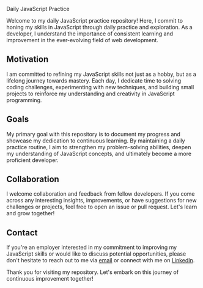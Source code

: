 Daily JavaScript Practice

Welcome to my daily JavaScript practice repository! Here, I commit to honing my skills in JavaScript through daily practice and exploration. As a developer, I understand the importance of consistent learning and improvement in the ever-evolving field of web development.

## Motivation

I am committed to refining my JavaScript skills not just as a hobby, but as a lifelong journey towards mastery. Each day, I dedicate time to solving coding challenges, experimenting with new techniques, and building small projects to reinforce my understanding and creativity in JavaScript programming.

## Goals

My primary goal with this repository is to document my progress and showcase my dedication to continuous learning. By maintaining a daily practice routine, I aim to strengthen my problem-solving abilities, deepen my understanding of JavaScript concepts, and ultimately become a more proficient developer.

## Collaboration

I welcome collaboration and feedback from fellow developers. If you come across any interesting insights, improvements, or have suggestions for new challenges or projects, feel free to open an issue or pull request. Let's learn and grow together!

## Contact

If you're an employer interested in my commitment to improving my JavaScript skills or would like to discuss potential opportunities, please don't hesitate to reach out to me via [email](mailto:dylanmabbett@gmail.com) or connect with me on [LinkedIn](https://www.linkedin.com/in/dylanabbett/).

Thank you for visiting my repository. Let's embark on this journey of continuous improvement together!

